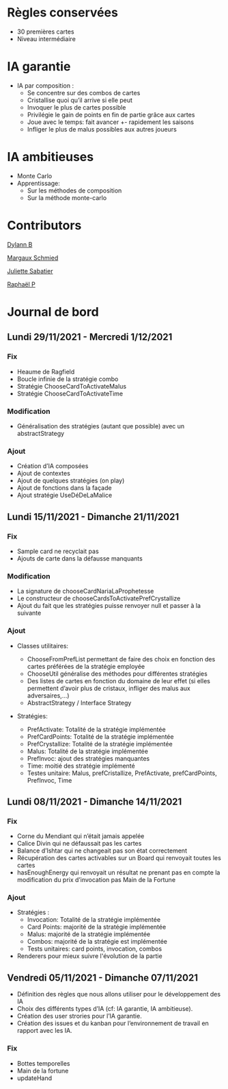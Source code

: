 # Règles conservées

- 30 premières cartes
- Niveau intermédiaire

# IA garantie

- IA par composition :
    - Se concentre sur des combos de cartes
    - Cristallise quoi qu’il arrive si elle peut
    - Invoquer le plus de cartes possible
    - Privilégie le gain de points en fin de partie grâce aux cartes
    - Joue avec le temps: fait avancer +- rapidement les saisons
    - Infliger le plus de malus possibles aux autres joueurs

# IA ambitieuses

- Monte Carlo
- Apprentissage:
    - Sur les méthodes de composition
    - Sur la méthode monte-carlo


# Contributors

[Dylann B](https://github.com/takitsu21)

[Margaux Schmied](https://github.com/margauxschmied)

[Juliette Sabatier](https://github.com/JulietteSabatier)

[Raphaël P](https://github.com/Ninjabsent)


# Journal de bord

## Lundi 29/11/2021 - Mercredi 1/12/2021

### Fix
- Heaume de Ragfield
- Boucle infinie de la stratégie combo
- Stratégie ChooseCardToActivateMalus
- Stratégie ChooseCardToActivateTime

### Modification
- Généralisation des stratégies (autant que possible) avec un abstractStrategy

### Ajout
- Création d’IA composées
- Ajout de contextes
- Ajout de quelques stratégies (on play)
- Ajout de fonctions dans la façade
- Ajout stratégie UseDéDeLaMalice


## Lundi 15/11/2021 - Dimanche 21/11/2021

### Fix
- Sample card ne recyclait pas 
- Ajouts de carte dans la défausse manquants

### Modification
- La signature de chooseCardNariaLaProphetesse
- Le constructeur de chooseCardsToActivatePrefCrystallize
- Ajout du fait que les stratégies puisse renvoyer null et passer à la suivante

### Ajout 
- Classes utilitaires:
  - ChooseFromPrefList permettant de faire des choix en fonction des cartes préférées de la stratégie employée
  - ChooseUtil généralise des méthodes pour différentes stratégies
  - Des listes de cartes en fonction du domaine de leur effet (si elles permettent d’avoir plus de cristaux, infliger des malus aux adversaires,...)
  - AbstractStrategy / Interface Strategy

- Stratégies:
  - PrefActivate: Totalité de la stratégie implémentée
  - PrefCardPoints: Totalité de la stratégie implémentée
  - PrefCrystallize: Totalité de la stratégie implémentée
  - Malus: Totalité de la stratégie implémentée
  - PrefInvoc: ajout des stratégies manquantes
  - Time: moitié des stratégie implémenté
  - Testes unitaire: Malus, prefCristallize, PrefActivate, prefCardPoints, PrefInvoc, Time


## Lundi 08/11/2021 - Dimanche 14/11/2021

### Fix

- Corne du Mendiant qui n’était jamais appelée
- Calice Divin qui ne défaussait pas les cartes
- Balance d’Ishtar qui ne changeait pas son état correctement
- Récupération des cartes activables sur un Board qui renvoyait toutes les cartes
- hasEnoughEnergy qui renvoyait un résultat ne prenant pas en compte la modification du prix d’invocation pas Main de la
  Fortune

### Ajout

- Stratégies :
    - Invocation: Totalité de la stratégie implémentée
    - Card Points: majorité de la stratégie implémentée
    - Malus: majorité de la stratégie implémentée
    - Combos: majorité de la stratégie est implémentée
    - Tests unitaires: card points, invocation, combos
- Renderers pour mieux suivre l'évolution de la partie


## Vendredi 05/11/2021 - Dimanche 07/11/2021

- Définition des règles que nous allons utiliser pour le développement des IA
- Choix des différents types d’IA (cf: IA garantie, IA ambitieuse).
- Création des user strories pour l’IA garantie.
- Création des issues et du kanban pour l’environnement de travail en rapport avec les IA.

### Fix

- Bottes temporelles
- Main de la fortune
- updateHand
